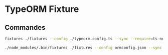 # TypeORM Fixture

## Commandes

``` sh
fixtures ./fixtures --config ./typeorm.config.ts --sync --require=ts-node/register --require=tsconfig-paths/register
```

``` sh
./node_modules/.bin/fixtures ./fixtures --config ormconfig.json --sync --require=ts-node/register
```
